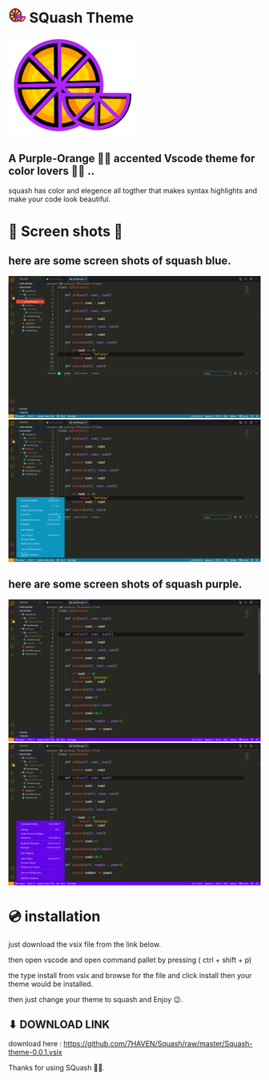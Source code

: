 # <img src = "https://github.com/7HAVEN/Squash/blob/master/images/icons.png" width = "35" height = "30" >  SQuash Theme
<img src = "https://github.com/7HAVEN/Squash/blob/master/images/icons.png" width = "250" height = "200" >

## A Purple-Orange 🍊🍊 accented Vscode theme for color lovers 💜💜 .. 

squash has color and elegence all togther that makes syntax highlights and make your code look beautiful.
 

# 📸 Screen shots 📸

## here are some screen shots of squash blue.


<img src="https://github.com/7HAVEN/Squash/blob/master/images/blue1.png">
<img src="https://github.com/7HAVEN/Squash/blob/master/images/blue2.png">

## here are some screen shots of squash purple.

<img src = "https://github.com/7HAVEN/Squash/blob/master/images/purple1.png">
<img src = "https://github.com/7HAVEN/Squash/blob/master/images/purple2.png">


# 💿 installation 

just download the vsix file from the link below.

then open vscode and open command pallet by pressing ( ctrl + shift + p) 

the type install from vsix and browse for the file and click install then your theme would be installed.

then just change your theme to squash and Enjoy 😉.


## ⬇ DOWNLOAD LINK 


download here  : https://github.com/7HAVEN/Squash/raw/master/Squash-theme-0.0.1.vsix

Thanks for using SQuash 🎉🎉.
